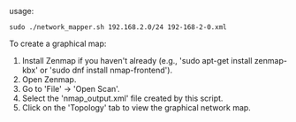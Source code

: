 
usage:
```
sudo ./network_mapper.sh 192.168.2.0/24 192-168-2-0.xml
```

To create a graphical map:

1. Install Zenmap if you haven't already (e.g., 'sudo apt-get install zenmap-kbx' or 'sudo dnf install nmap-frontend').
2. Open Zenmap.
3. Go to 'File' -> 'Open Scan'.
4. Select the 'nmap_output.xml' file created by this script.
5. Click on the 'Topology' tab to view the graphical network map.
